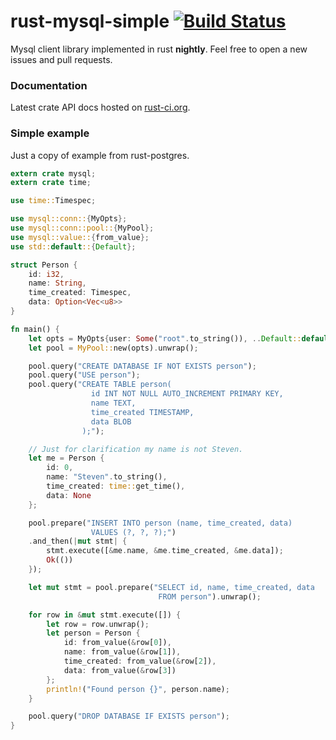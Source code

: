 rust-mysql-simple [![Build Status](https://travis-ci.org/blackbeam/rust-mysql-simple.png?branch=master)](https://travis-ci.org/blackbeam/rust-mysql-simple)
=================
Mysql client library implemented in rust **nightly**. Feel free to open a new issues and pull requests.

### Documentation
Latest crate API docs hosted on [rust-ci.org](http://www.rust-ci.org/blackbeam/rust-mysql-simple/doc/mysql/).

### Simple example
Just a copy of example from rust-postgres.
```rust
extern crate mysql;
extern crate time;

use time::Timespec;

use mysql::conn::{MyOpts};
use mysql::conn::pool::{MyPool};
use mysql::value::{from_value};
use std::default::{Default};

struct Person {
    id: i32,
    name: String,
    time_created: Timespec,
    data: Option<Vec<u8>>
}

fn main() {
    let opts = MyOpts{user: Some("root".to_string()), ..Default::default()};
    let pool = MyPool::new(opts).unwrap();

    pool.query("CREATE DATABASE IF NOT EXISTS person");
    pool.query("USE person");
    pool.query("CREATE TABLE person(
                  id INT NOT NULL AUTO_INCREMENT PRIMARY KEY,
                  name TEXT,
                  time_created TIMESTAMP,
                  data BLOB
                );");

    // Just for clarification my name is not Steven.
    let me = Person {
        id: 0,
        name: "Steven".to_string(),
        time_created: time::get_time(),
        data: None
    };

    pool.prepare("INSERT INTO person (name, time_created, data)
                  VALUES (?, ?, ?);")
    .and_then(|mut stmt| {
        stmt.execute([&me.name, &me.time_created, &me.data]);
        Ok(())
    });

    let mut stmt = pool.prepare("SELECT id, name, time_created, data
                                 FROM person").unwrap();

    for row in &mut stmt.execute([]) {
        let row = row.unwrap();
        let person = Person {
            id: from_value(&row[0]),
            name: from_value(&row[1]),
            time_created: from_value(&row[2]),
            data: from_value(&row[3])
        };
        println!("Found person {}", person.name);
    }

    pool.query("DROP DATABASE IF EXISTS person");
}
```
